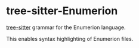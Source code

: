 # tree-sitter-Enumerion

[tree-sitter](https://github.com/tree-sitter/tree-sitter) grammar for the Enumerion language.

This enables syntax highlighting of Enumerion files.